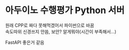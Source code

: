 # 아두이노 수행평가 Python 서버
원래 CPP로 짜다 못해먹겠어서 파이썬으로 바꿈<br>
속도따위 신경쓰지 안씀, 보안? 알게뭐야(시간이 부족해서...)

FastAPI 좋은거 같음
